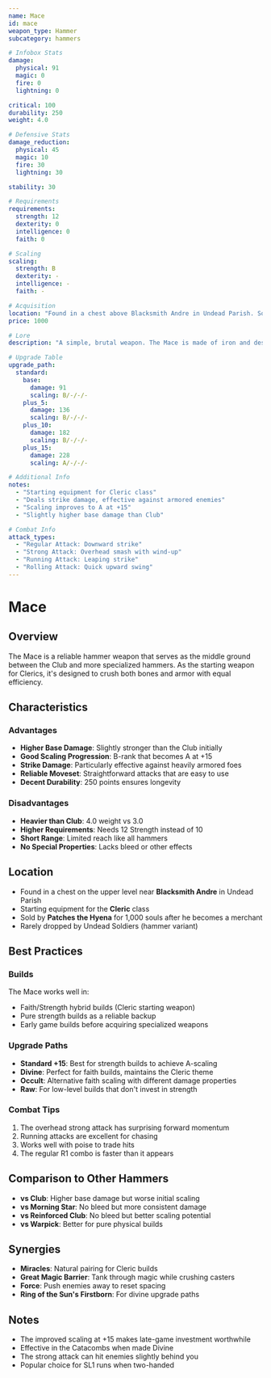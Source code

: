```yaml
---
name: Mace
id: mace
weapon_type: Hammer
subcategory: hammers

# Infobox Stats
damage:
  physical: 91
  magic: 0
  fire: 0
  lightning: 0

critical: 100
durability: 250
weight: 4.0

# Defensive Stats  
damage_reduction:
  physical: 45
  magic: 10
  fire: 30
  lightning: 30

stability: 30

# Requirements
requirements:
  strength: 12
  dexterity: 0
  intelligence: 0
  faith: 0

# Scaling
scaling:
  strength: B
  dexterity: -
  intelligence: -
  faith: -

# Acquisition
location: "Found in a chest above Blacksmith Andre in Undead Parish. Sold by Patches."
price: 1000

# Lore
description: "A simple, brutal weapon. The Mace is made of iron and designed to smash through armor."

# Upgrade Table
upgrade_path:
  standard:
    base:
      damage: 91
      scaling: B/-/-/-
    plus_5:
      damage: 136
      scaling: B/-/-/-
    plus_10:
      damage: 182
      scaling: B/-/-/-
    plus_15:
      damage: 228
      scaling: A/-/-/-

# Additional Info
notes:
  - "Starting equipment for Cleric class"
  - "Deals strike damage, effective against armored enemies"
  - "Scaling improves to A at +15"
  - "Slightly higher base damage than Club"

# Combat Info
attack_types:
  - "Regular Attack: Downward strike"
  - "Strong Attack: Overhead smash with wind-up"
  - "Running Attack: Leaping strike"
  - "Rolling Attack: Quick upward swing"
---
```


# Mace

## Overview
The Mace is a reliable hammer weapon that serves as the middle ground between the Club and more specialized hammers. As the starting weapon for Clerics, it's designed to crush both bones and armor with equal efficiency.

## Characteristics

### Advantages
- **Higher Base Damage**: Slightly stronger than the Club initially
- **Good Scaling Progression**: B-rank that becomes A at +15
- **Strike Damage**: Particularly effective against heavily armored foes
- **Reliable Moveset**: Straightforward attacks that are easy to use
- **Decent Durability**: 250 points ensures longevity

### Disadvantages
- **Heavier than Club**: 4.0 weight vs 3.0
- **Higher Requirements**: Needs 12 Strength instead of 10
- **Short Range**: Limited reach like all hammers
- **No Special Properties**: Lacks bleed or other effects

## Location
- Found in a chest on the upper level near **Blacksmith Andre** in Undead Parish
- Starting equipment for the **Cleric** class
- Sold by **Patches the Hyena** for 1,000 souls after he becomes a merchant
- Rarely dropped by Undead Soldiers (hammer variant)

## Best Practices

### Builds
The Mace works well in:
- Faith/Strength hybrid builds (Cleric starting weapon)
- Pure strength builds as a reliable backup
- Early game builds before acquiring specialized weapons

### Upgrade Paths
- **Standard +15**: Best for strength builds to achieve A-scaling
- **Divine**: Perfect for faith builds, maintains the Cleric theme
- **Occult**: Alternative faith scaling with different damage properties
- **Raw**: For low-level builds that don't invest in strength

### Combat Tips
1. The overhead strong attack has surprising forward momentum
2. Running attacks are excellent for chasing
3. Works well with poise to trade hits
4. The regular R1 combo is faster than it appears

## Comparison to Other Hammers
- **vs Club**: Higher base damage but worse initial scaling
- **vs Morning Star**: No bleed but more consistent damage
- **vs Reinforced Club**: No bleed but better scaling potential
- **vs Warpick**: Better for pure physical builds

## Synergies
- **Miracles**: Natural pairing for Cleric builds
- **Great Magic Barrier**: Tank through magic while crushing casters
- **Force**: Push enemies away to reset spacing
- **Ring of the Sun's Firstborn**: For divine upgrade paths

## Notes
- The improved scaling at +15 makes late-game investment worthwhile
- Effective in the Catacombs when made Divine
- The strong attack can hit enemies slightly behind you
- Popular choice for SL1 runs when two-handed